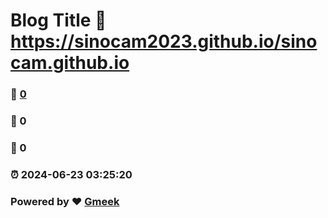 # Blog Title :link: https://sinocam2023.github.io/sinocam.github.io 
### :page_facing_up: [0](https://sinocam2023.github.io/sinocam.github.io/tag.html) 
### :speech_balloon: 0 
### :hibiscus: 0 
### :alarm_clock: 2024-06-23 03:25:20 
### Powered by :heart: [Gmeek](https://github.com/Meekdai/Gmeek)
